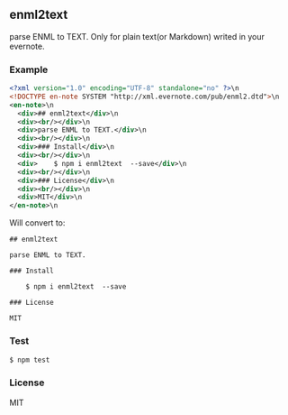 ## enml2text

parse ENML to TEXT. Only for plain text(or Markdown) writed in your evernote.

### Example

```xml
<?xml version="1.0" encoding="UTF-8" standalone="no" ?>\n
<!DOCTYPE en-note SYSTEM "http://xml.evernote.com/pub/enml2.dtd">\n
<en-note>\n
  <div>## enml2text</div>\n
  <div><br/></div>\n
  <div>parse ENML to TEXT.</div>\n
  <div><br/></div>\n
  <div>### Install</div>\n
  <div><br/></div>\n
  <div>    $ npm i enml2text  --save</div>\n
  <div><br/></div>\n
  <div>### License</div>\n
  <div><br/></div>\n
  <div>MIT</div>\n
</en-note>\n
```

Will convert to:

```
## enml2text

parse ENML to TEXT.

### Install

    $ npm i enml2text  --save

### License

MIT
```

### Test

```sh
$ npm test
```

### License

MIT
